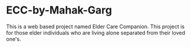 # ECC-by-Mahak-Garg
This is a web based project named Elder Care Companion.
This project is for those elder individuals who are living alone separated from their loved one's.
